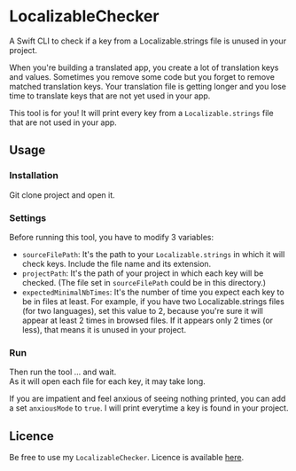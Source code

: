# LocalizableChecker
A Swift CLI to check if a key from a Localizable.strings file is unused in your project.

When you're building a translated app, you create a lot of translation keys and values. Sometimes you remove some code but you forget to remove matched translation keys. Your translation file is getting longer and you lose time to translate keys that are not yet used in your app.

This tool is for you! It will print every key from a `Localizable.strings` file that are not used in your app.

## Usage 

### Installation

Git clone project and open it.

### Settings

Before running this tool, you have to modify 3 variables:

- `sourceFilePath`: It's the path to your `Localizable.strings` in which it will check keys. Include the file name and its extension.
- `projectPath`: It's the path of your project in which each key will be checked. (The file set in `sourceFilePath` could be in this directory.)
- `expectedMinimalNbTimes`: It's the number of time you expect each key to be in files at least. For example, if you have two Localizable.strings files (for two languages), set this value to 2, because you're sure it will appear at least 2 times in browsed files. If it appears only 2 times (or less), that means it is unused in your project.

### Run

Then run the tool ... and wait.  
As it will open each file for each key, it may take long.

If you are impatient and feel anxious of seeing nothing printed, you can add a set `anxiousMode` to `true`. I will print everytime a key is found in your project.

## Licence

Be free to use my `LocalizableChecker`. Licence is available [here](https://github.com/Jonathan-Gander/LocalizableChecker/blob/main/LICENSE).
